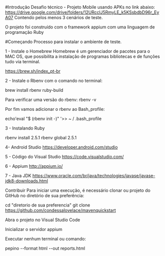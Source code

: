 #Introdução
Desafio técnico - Projeto Mobile usando APKs no link abaixo: https://drive.google.com/drive/folders/12URcclJ5RmyLE_k5KSsbdbD96r_EyA07 Contendo pelos menos 3 cenários de teste.

O projeto foi construído com o framework appium com uma linguagem de programação Ruby

#Começando
Processo para instalar o ambiente de teste. 

1 - Instale o Homebrew Homebrew é um gerenciador de pacotes para o MAC OS, que possibilita a instalação de programas bibliotecas e de funções tudo via terminal. 

https://brew.sh/index_pt-br 

2 - Instale o Rbenv com o comando no terminal: 

brew install rbenv ruby-build 

Para verificar uma versão do rbenv: 
rbenv -v 

Por fim vamos adicionar o rbenv ao Bash_profile: 

echo'eval "$ (rbenv init -)" '>> ~ / .bash_profile

3 - Instalando Ruby 

rbenv install 2.5.1 
rbenv global 2.5.1

4- Android Studio https://developer.android.com/studio

5 - Código do Visual Studio https://code.visualstudio.com/

6 - Appium http://appium.io/

7 - Java JDK https://www.oracle.com/br/java/technologies/javase/javase-jdk8-downloads.html

Contribuir
Para iniciar uma execução, é necessário clonar ou projeto do GitHub no diretório de sua preferência:

cd "diretorio de sua preferencia" git clone https://github.com/condessalovelace/mavenquickstart

Abra o projeto no Visual Studio Code

Inicializar o servidor appium

Executar nenhum terminal ou comando:

pepino --format html --out reports.html
